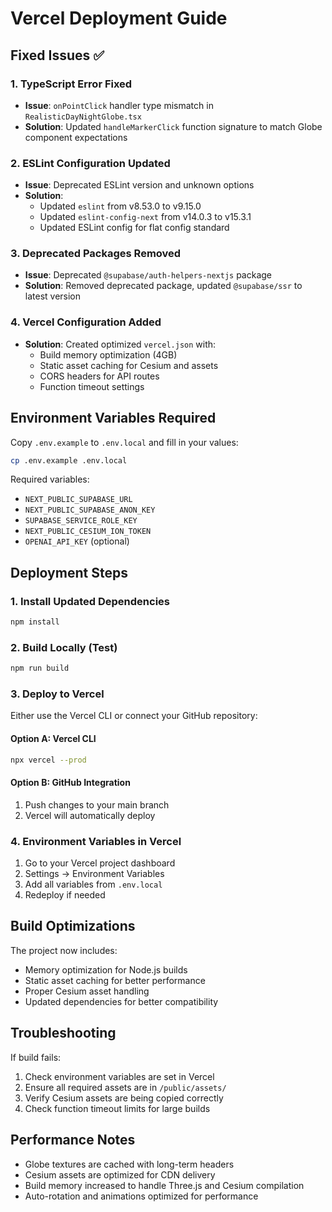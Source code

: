 # Vercel Deployment Guide

## Fixed Issues ✅

### 1. TypeScript Error Fixed
- **Issue**: `onPointClick` handler type mismatch in `RealisticDayNightGlobe.tsx`
- **Solution**: Updated `handleMarkerClick` function signature to match Globe component expectations

### 2. ESLint Configuration Updated
- **Issue**: Deprecated ESLint version and unknown options
- **Solution**: 
  - Updated `eslint` from v8.53.0 to v9.15.0
  - Updated `eslint-config-next` from v14.0.3 to v15.3.1
  - Updated ESLint config for flat config standard

### 3. Deprecated Packages Removed
- **Issue**: Deprecated `@supabase/auth-helpers-nextjs` package
- **Solution**: Removed deprecated package, updated `@supabase/ssr` to latest version

### 4. Vercel Configuration Added
- **Solution**: Created optimized `vercel.json` with:
  - Build memory optimization (4GB)
  - Static asset caching for Cesium and assets
  - CORS headers for API routes
  - Function timeout settings

## Environment Variables Required

Copy `.env.example` to `.env.local` and fill in your values:

```bash
cp .env.example .env.local
```

Required variables:
- `NEXT_PUBLIC_SUPABASE_URL`
- `NEXT_PUBLIC_SUPABASE_ANON_KEY` 
- `SUPABASE_SERVICE_ROLE_KEY`
- `NEXT_PUBLIC_CESIUM_ION_TOKEN`
- `OPENAI_API_KEY` (optional)

## Deployment Steps

### 1. Install Updated Dependencies
```bash
npm install
```

### 2. Build Locally (Test)
```bash
npm run build
```

### 3. Deploy to Vercel
Either use the Vercel CLI or connect your GitHub repository:

#### Option A: Vercel CLI
```bash
npx vercel --prod
```

#### Option B: GitHub Integration
1. Push changes to your main branch
2. Vercel will automatically deploy

### 4. Environment Variables in Vercel
1. Go to your Vercel project dashboard
2. Settings → Environment Variables
3. Add all variables from `.env.local`
4. Redeploy if needed

## Build Optimizations

The project now includes:
- Memory optimization for Node.js builds
- Static asset caching for better performance
- Proper Cesium asset handling
- Updated dependencies for better compatibility

## Troubleshooting

If build fails:
1. Check environment variables are set in Vercel
2. Ensure all required assets are in `/public/assets/`
3. Verify Cesium assets are being copied correctly
4. Check function timeout limits for large builds

## Performance Notes

- Globe textures are cached with long-term headers
- Cesium assets are optimized for CDN delivery
- Build memory increased to handle Three.js and Cesium compilation
- Auto-rotation and animations optimized for performance
